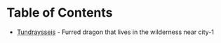 # Table of Contents

- [Tundraysseis](/countries/country-1/people-in-country-1/Tundraysseis.md) - Furred dragon that lives in the wilderness near city-1
